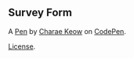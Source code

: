 Survey Form
-----------


A [Pen](https://codepen.io/charae-keow/pen/djYRQK) by [Charae Keow](https://codepen.io/charae-keow) on [CodePen](https://codepen.io).

[License](https://codepen.io/charae-keow/pen/djYRQK/license).